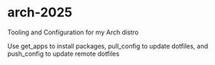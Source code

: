 # arch-2025
Tooling and Configuration for my Arch distro

Use get_apps to install packages, pull_config to update dotfiles, and push_config to update remote dotfiles